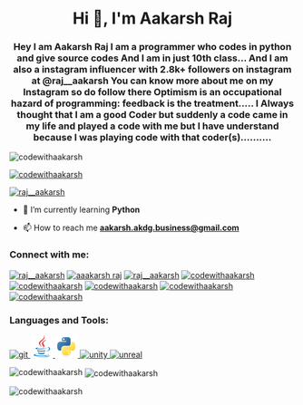<h1 align="center">Hi 👋, I'm Aakarsh Raj</h1>
<h3 align="center">Hey I am Aakarsh Raj I am a programmer who codes in python and give source codes And I am in just 10th class... And I am also a instagram influencer with 2.8k+ followers on instagram at @raj__aakarsh You can know more about me on my Instagram so do follow there Optimism is an occupational hazard of programming: feedback is the treatment..... I Always thought that I am a good Coder but suddenly a code came in my life and played a code with me but I have understand because I was playing code with that coder(s)..........</h3>

<p align="left"> <img src="https://komarev.com/ghpvc/?username=codewithaakarsh&label=Profile%20views&color=0e75b6&style=flat" alt="codewithaakarsh" /> </p>

<p align="left"> <a href="https://github.com/ryo-ma/github-profile-trophy"><img src="https://github-profile-trophy.vercel.app/?username=codewithaakarsh" alt="codewithaakarsh" /></a> </p>

<p align="left"> <a href="https://twitter.com/raj__aakarsh" target="blank"><img src="https://img.shields.io/twitter/follow/raj__aakarsh?logo=twitter&style=for-the-badge" alt="raj__aakarsh" /></a> </p>

- 🌱 I’m currently learning **Python**

- 📫 How to reach me **aakarsh.akdg.business@gmail.com**

<h3 align="left">Connect with me:</h3>
<p align="left">
<a href="https://twitter.com/raj__aakarsh" target="blank"><img align="center" src="https://raw.githubusercontent.com/rahuldkjain/github-profile-readme-generator/master/src/images/icons/Social/twitter.svg" alt="raj__aakarsh" height="30" width="40" /></a>
<a href="https://fb.com/aaakarsh raj" target="blank"><img align="center" src="https://raw.githubusercontent.com/rahuldkjain/github-profile-readme-generator/master/src/images/icons/Social/facebook.svg" alt="aaakarsh raj" height="30" width="40" /></a>
<a href="https://instagram.com/raj__aakarsh" target="blank"><img align="center" src="https://raw.githubusercontent.com/rahuldkjain/github-profile-readme-generator/master/src/images/icons/Social/instagram.svg" alt="raj__aakarsh" height="30" width="40" /></a>
<a href="https://www.youtube.com/c/codewithaakarsh" target="blank"><img align="center" src="https://raw.githubusercontent.com/rahuldkjain/github-profile-readme-generator/master/src/images/icons/Social/youtube.svg" alt="codewithaakarsh" height="30" width="40" /></a>
<a href="https://www.codechef.com/users/codewithaakarsh" target="blank"><img align="center" src="https://cdn.jsdelivr.net/npm/simple-icons@3.1.0/icons/codechef.svg" alt="codewithaakarsh" height="30" width="40" /></a>
<a href="https://www.hackerrank.com/codewithaakarsh" target="blank"><img align="center" src="https://raw.githubusercontent.com/rahuldkjain/github-profile-readme-generator/master/src/images/icons/Social/hackerrank.svg" alt="codewithaakarsh" height="30" width="40" /></a>
<a href="https://codeforces.com/profile/codewithaakarsh" target="blank"><img align="center" src="https://raw.githubusercontent.com/rahuldkjain/github-profile-readme-generator/master/src/images/icons/Social/codeforces.svg" alt="codewithaakarsh" height="30" width="40" /></a>
<a href="https://www.leetcode.com/codewithaakarsh" target="blank"><img align="center" src="https://raw.githubusercontent.com/rahuldkjain/github-profile-readme-generator/master/src/images/icons/Social/leet-code.svg" alt="codewithaakarsh" height="30" width="40" /></a>
</p>

<h3 align="left">Languages and Tools:</h3>
<p align="left"> <a href="https://git-scm.com/" target="_blank" rel="noreferrer"> <img src="https://www.vectorlogo.zone/logos/git-scm/git-scm-icon.svg" alt="git" width="40" height="40"/> </a> <a href="https://www.java.com" target="_blank" rel="noreferrer"> <img src="https://raw.githubusercontent.com/devicons/devicon/master/icons/java/java-original.svg" alt="java" width="40" height="40"/> </a> <a href="https://www.python.org" target="_blank" rel="noreferrer"> <img src="https://raw.githubusercontent.com/devicons/devicon/master/icons/python/python-original.svg" alt="python" width="40" height="40"/> </a> <a href="https://unity.com/" target="_blank" rel="noreferrer"> <img src="https://www.vectorlogo.zone/logos/unity3d/unity3d-icon.svg" alt="unity" width="40" height="40"/> </a> <a href="https://unrealengine.com/" target="_blank" rel="noreferrer"> <img src="https://raw.githubusercontent.com/kenangundogan/fontisto/036b7eca71aab1bef8e6a0518f7329f13ed62f6b/icons/svg/brand/unreal-engine.svg" alt="unreal" width="40" height="40"/> </a> </p>

<p><img align="left" src="https://github-readme-stats.vercel.app/api/top-langs?username=codewithaakarsh&show_icons=true&locale=en&layout=compact" alt="codewithaakarsh" /></p>

<p>&nbsp;<img align="center" src="https://github-readme-stats.vercel.app/api?username=codewithaakarsh&show_icons=true&locale=en" alt="codewithaakarsh" /></p>

<p><img align="center" src="https://github-readme-streak-stats.herokuapp.com/?user=codewithaakarsh&" alt="codewithaakarsh" /></p>
